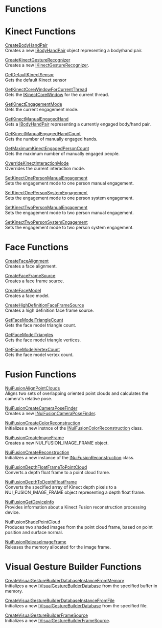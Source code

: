 Functions  
=========  

<span id="ID4EM"></span>

Kinect Functions  
================  

[CreateBodyHandPair](Functions/CreateBodyHandPair.md)    
Creates a new [IBodyHandPair](Interfaces/IBodyHandPair_Interface.md) object representing a body/hand pair.  

[CreateKinectGestureRecognizer](Functions/CreateKinectGestureRecogni.md)    
Creates a new [IKinectGestureRecognizer](Interfaces/IKinectGestureRecognizer.md).  

[GetDefaultKinectSensor](Functions/GetDefaultKinectSensor.md)    
Gets the default Kinect sensor  

[GetKinectCoreWindowForCurrentThread](Functions/GetKinectCoreWindowForCurr.md)    
Gets the [IKinectCoreWindow](Interfaces/IKinectCoreWindow_Interface.md) for the current thread.  

[GetKinectEngagementMode](Functions/GetKinectEngagementMode.md)    
Gets the current engagement mode.  

[GetKinectManualEngagedHand](Functions/GetKinectManualEngagedHand.md)    
Gets a [IBodyHandPair](Interfaces/IBodyHandPair_Interface.md) representing a currently engaged body/hand pair.  

[GetKinectManualEngagedHandCount](Functions/GetKinectManualEngagedHand.md)    
Gets the number of manually engaged hands.  

[GetMaximumKinectEngagedPersonCount](Functions/GetMaximumKinectEngagedPer.md)    
Gets the maximum number of manually engaged people.  

[OverrideKinectInteractionMode](Functions/OverrideKinectInteractionM.md)    
Overrides the current interaction mode.  

[SetKinectOnePersonManualEngagement](Functions/SetKinectOnePersonManualEn.md)    
Sets the engagement mode to one person manual engagement.  

[SetKinectOnePersonSystemEngagement](Functions/SetKinectOnePersonSystemEn.md)    
Sets the engagement mode to one person system engagement.  

[SetKinectTwoPersonManualEngagement](Functions/SetKinectTwoPersonManualEn.md)    
Sets the engagement mode to two person manual engagement.  

[SetKinectTwoPersonSystemEngagement](Functions/SetKinectTwoPersonSystemEn.md)    
Sets the engagement mode to two person system engagement.  

<span id="ID4EYB"></span>

Face Functions  
==============  

[CreateFaceAlignment](Functions/CreateFaceAlignment.md)    
Creates a face alignment.  

[CreateFaceFrameSource](Functions/CreateFaceFrameSource.md)    
Creates a face frame source.  

[CreateFaceModel](Functions/CreateFaceModel.md)    
Creates a face model.  

[CreateHighDefinitionFaceFrameSource](Functions/CreateHighDefinitionFaceFr.md)    
Creates a high definition face frame source.  

[GetFaceModelTriangleCount](Functions/GetFaceModelTriangleCount.md)    
Gets the face model triangle count.  

[GetFaceModelTriangles](Functions/GetFaceModelTriangles.md)    
Gets the face model triangle vertices.  

[GetFaceModelVertexCount](Functions/GetFaceModelVertexCount.md)    
Gets the face model vertex count.  

<span id="ID4EUC"></span>

Fusion Functions  
================  

[NuiFusionAlignPointClouds](Functions/NuiFusionAlignPointClouds.md)    
Aligns two sets of overlapping oriented point clouds and calculates the camera's relative pose.  

[NuiFusionCreateCameraPoseFinder](Functions/NuiFusionCreateCameraPoseF.md)    
Creates a new [INuiFusionCameraPoseFinder](Interfaces/INuiFusionCameraPoseFinder.md).  

[NuiFusionCreateColorReconstruction](Functions/NuiFusionCreateColorRecons.md)    
Initializes a new instnce of the [INuiFusionColorReconstruction](Interfaces/INuiFusionColorReconstruct.md) class.  

[NuiFusionCreateImageFrame](Functions/NuiFusionCreateImageFrame.md)    
Creates a new NUI\_FUSION\_IMAGE\_FRAME object.  

[NuiFusionCreateReconstruction](Functions/NuiFusionCreateReconstruct.md)    
Initializes a new instance of the [INuiFusionReconstruction](Interfaces/INuiFusionReconstruction.md) class.  

[NuiFusionDepthFloatFrameToPointCloud](Functions/NuiFusionDepthFloatFrameTo.md)    
Converts a depth float frame to a point cloud frame.  

[NuiFusionDepthToDepthFloatFrame](Functions/NuiFusionDepthToDepthFloat.md)    
Converts the specified array of Kinect depth pixels to a NUI\_FUSION\_IMAGE\_FRAME object representing a depth float frame.  

[NuiFusionGetDeviceInfo](Functions/NuiFusionGetDeviceInfo.md)    
Provides information about a Kinect Fusion reconstruction processing device.  

[NuiFusionShadePointCloud](Functions/NuiFusionShadePointCloud.md)    
Produces two shaded images from the point cloud frame, based on point position and surface normal.  

[NuiFusionReleaseImageFrame](Functions/NuiFusionReleaseImageFrame.md)    
Releases the memory allocated for the image frame.  

<span id="ID4EXD"></span>

Visual Gesture Builder Functions  
================================  

[CreateVisualGestureBuilderDatabaseInstanceFromMemory](Functions/CreateVisualGestureBuilder.md)    
Initializes a new [IVisualGestureBuilderDatabase](Interfaces/IVisualGestureBuilderDatab.md) from the specified buffer in memory.  

[CreateVisualGestureBuilderDatabaseInstanceFromFile](Functions/CreateVisualGestureBuilder.md)    
Initializes a new [IVisualGestureBuilderDatabase](Interfaces/IVisualGestureBuilderDatab.md) from the specified file.  

[CreateVisualGestureBuilderFrameSource](Functions/CreateVisualGestureBuilder.md)    
Initializes a new [IVisualGestureBuilderFrameSource](Interfaces/IVisualGestureBuilderFrame.md).  



<!--Please do not edit the data in the comment block below.-->
<!--
TOCTitle : Functions
RLTitle : Functions
KeywordA : O:Microsoft.Kinect.kinect.k4w_ref_functions
KeywordA : 91a9c287-d1c4-72d0-5419-fcde8ca20bf1
KeywordK : Functions
AssetID : 91a9c287-d1c4-72d0-5419-fcde8ca20bf1
Locale : en-us
CommunityContent : 1
TopicType : kbOrient
DocSet : K4Wv2
ProjType : K4Wv2Proj
Technology : Kinect for Windows
Product : Kinect for Windows SDK v2
productversion : 20
-->
